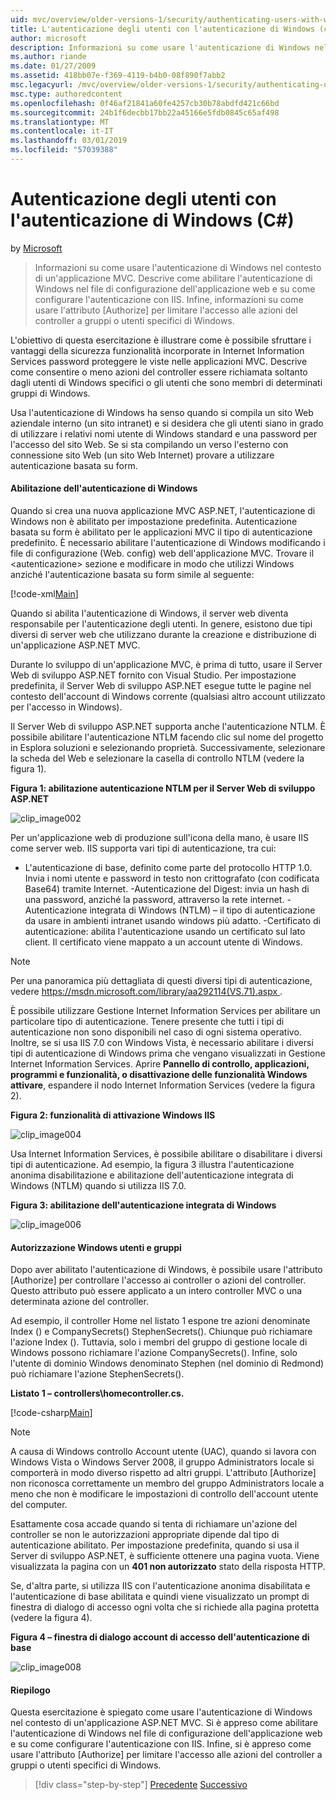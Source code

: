```yaml
---
uid: mvc/overview/older-versions-1/security/authenticating-users-with-windows-authentication-cs
title: L'autenticazione degli utenti con l'autenticazione di Windows (c#) | Microsoft Docs
author: microsoft
description: Informazioni su come usare l'autenticazione di Windows nel contesto di un'applicazione MVC. Descrive come abilitare l'autenticazione di Windows all'interno di co web dell'applicazione...
ms.author: riande
ms.date: 01/27/2009
ms.assetid: 418bb07e-f369-4119-b4b0-08f890f7abb2
msc.legacyurl: /mvc/overview/older-versions-1/security/authenticating-users-with-windows-authentication-cs
msc.type: authoredcontent
ms.openlocfilehash: 0f46af21841a60fe4257cb30b78abdfd421c66bd
ms.sourcegitcommit: 24b1f6decbb17bb22a45166e5fdb0845c65af498
ms.translationtype: MT
ms.contentlocale: it-IT
ms.lasthandoff: 03/01/2019
ms.locfileid: "57039388"
---
```

<a name="authenticating-users-with-windows-authentication-c"></a>Autenticazione degli utenti con l'autenticazione di Windows (C#)
====================
by [Microsoft](https://github.com/microsoft)

> Informazioni su come usare l'autenticazione di Windows nel contesto di un'applicazione MVC. Descrive come abilitare l'autenticazione di Windows nel file di configurazione dell'applicazione web e su come configurare l'autenticazione con IIS. Infine, informazioni su come usare l'attributo [Authorize] per limitare l'accesso alle azioni del controller a gruppi o utenti specifici di Windows.


L'obiettivo di questa esercitazione è illustrare come è possibile sfruttare i vantaggi della sicurezza funzionalità incorporate in Internet Information Services password proteggere le viste nelle applicazioni MVC. Descrive come consentire o meno azioni del controller essere richiamata soltanto dagli utenti di Windows specifici o gli utenti che sono membri di determinati gruppi di Windows.

Usa l'autenticazione di Windows ha senso quando si compila un sito Web aziendale interno (un sito intranet) e si desidera che gli utenti siano in grado di utilizzare i relativi nomi utente di Windows standard e una password per l'accesso del sito Web. Se si sta compilando un verso l'esterno con connessione sito Web (un sito Web Internet) provare a utilizzare autenticazione basata su form.

#### <a name="enabling-windows-authentication"></a>Abilitazione dell'autenticazione di Windows

Quando si crea una nuova applicazione MVC ASP.NET, l'autenticazione di Windows non è abilitato per impostazione predefinita. Autenticazione basata su form è abilitato per le applicazioni MVC il tipo di autenticazione predefinito. È necessario abilitare l'autenticazione di Windows modificando i file di configurazione (Web. config) web dell'applicazione MVC. Trovare il &lt;autenticazione&gt; sezione e modificare in modo che utilizzi Windows anziché l'autenticazione basata su form simile al seguente:

[!code-xml[Main](authenticating-users-with-windows-authentication-cs/samples/sample1.xml)]

Quando si abilita l'autenticazione di Windows, il server web diventa responsabile per l'autenticazione degli utenti. In genere, esistono due tipi diversi di server web che utilizzano durante la creazione e distribuzione di un'applicazione ASP.NET MVC.

Durante lo sviluppo di un'applicazione MVC, è prima di tutto, usare il Server Web di sviluppo ASP.NET fornito con Visual Studio. Per impostazione predefinita, il Server Web di sviluppo ASP.NET esegue tutte le pagine nel contesto dell'account di Windows corrente (qualsiasi altro account utilizzato per l'accesso in Windows).

Il Server Web di sviluppo ASP.NET supporta anche l'autenticazione NTLM. È possibile abilitare l'autenticazione NTLM facendo clic sul nome del progetto in Esplora soluzioni e selezionando proprietà. Successivamente, selezionare la scheda del Web e selezionare la casella di controllo NTLM (vedere la figura 1).

**Figura 1: abilitazione autenticazione NTLM per il Server Web di sviluppo ASP.NET**

![clip_image002](authenticating-users-with-windows-authentication-cs/_static/image1.jpg)

Per un'applicazione web di produzione sull'icona della mano, è usare IIS come server web. IIS supporta vari tipi di autenticazione, tra cui:

- L'autenticazione di base, definito come parte del protocollo HTTP 1.0. Invia i nomi utente e password in testo non crittografato (con codificata Base64) tramite Internet. -Autenticazione del Digest: invia un hash di una password, anziché la password, attraverso la rete internet. -Autenticazione integrata di Windows (NTLM) – il tipo di autenticazione da usare in ambienti intranet usando windows più adatto. -Certificato di autenticazione: abilita l'autenticazione usando un certificato sul lato client. Il certificato viene mappato a un account utente di Windows.

> [!NOTE] 
> 
> Per una panoramica più dettagliata di questi diversi tipi di autenticazione, vedere [ https://msdn.microsoft.com/library/aa292114(VS.71).aspx ](https://msdn.microsoft.com/library/aa292114(VS.71).aspx).


È possibile utilizzare Gestione Internet Information Services per abilitare un particolare tipo di autenticazione. Tenere presente che tutti i tipi di autenticazione non sono disponibili nel caso di ogni sistema operativo. Inoltre, se si usa IIS 7.0 con Windows Vista, è necessario abilitare i diversi tipi di autenticazione di Windows prima che vengano visualizzati in Gestione Internet Information Services. Aprire **Pannello di controllo, applicazioni, programmi e funzionalità, o disattivazione delle funzionalità Windows attivare**, espandere il nodo Internet Information Services (vedere la figura 2).

**Figura 2: funzionalità di attivazione Windows IIS**

![clip_image004](authenticating-users-with-windows-authentication-cs/_static/image2.jpg)

Usa Internet Information Services, è possibile abilitare o disabilitare i diversi tipi di autenticazione. Ad esempio, la figura 3 illustra l'autenticazione anonima disabilitazione e abilitazione dell'autenticazione integrata di Windows (NTLM) quando si utilizza IIS 7.0.

**Figura 3: abilitazione dell'autenticazione integrata di Windows**

![clip_image006](authenticating-users-with-windows-authentication-cs/_static/image3.jpg)

#### <a name="authorizing-windows-users-and-groups"></a>Autorizzazione Windows utenti e gruppi

Dopo aver abilitato l'autenticazione di Windows, è possibile usare l'attributo [Authorize] per controllare l'accesso ai controller o azioni del controller. Questo attributo può essere applicato a un intero controller MVC o una determinata azione del controller.

Ad esempio, il controller Home nel listato 1 espone tre azioni denominate Index () e CompanySecrets() StephenSecrets(). Chiunque può richiamare l'azione Index (). Tuttavia, solo i membri del gruppo di gestione locale di Windows possono richiamare l'azione CompanySecrets(). Infine, solo l'utente di dominio Windows denominato Stephen (nel dominio di Redmond) può richiamare l'azione StephenSecrets().

**Listato 1 – controllers\homecontroller.cs.**

[!code-csharp[Main](authenticating-users-with-windows-authentication-cs/samples/sample2.cs)]

> [!NOTE] 
> 
> A causa di Windows controllo Account utente (UAC), quando si lavora con Windows Vista o Windows Server 2008, il gruppo Administrators locale si comporterà in modo diverso rispetto ad altri gruppi. L'attributo [Authorize] non riconosca correttamente un membro del gruppo Administrators locale a meno che non è modificare le impostazioni di controllo dell'account utente del computer.


Esattamente cosa accade quando si tenta di richiamare un'azione del controller se non le autorizzazioni appropriate dipende dal tipo di autenticazione abilitato. Per impostazione predefinita, quando si usa il Server di sviluppo ASP.NET, è sufficiente ottenere una pagina vuota. Viene visualizzata la pagina con un **401 non autorizzato** stato della risposta HTTP.

Se, d'altra parte, si utilizza IIS con l'autenticazione anonima disabilitata e l'autenticazione di base abilitata e quindi viene visualizzato un prompt di finestra di dialogo di accesso ogni volta che si richiede alla pagina protetta (vedere la figura 4).

**Figura 4 – finestra di dialogo account di accesso dell'autenticazione di base**

![clip_image008](authenticating-users-with-windows-authentication-cs/_static/image4.jpg)

#### <a name="summary"></a>Riepilogo

Questa esercitazione è spiegato come usare l'autenticazione di Windows nel contesto di un'applicazione ASP.NET MVC. Si è appreso come abilitare l'autenticazione di Windows nel file di configurazione dell'applicazione web e su come configurare l'autenticazione con IIS. Infine, si è appreso come usare l'attributo [Authorize] per limitare l'accesso alle azioni del controller a gruppi o utenti specifici di Windows.

> [!div class="step-by-step"]
> [Precedente](authenticating-users-with-forms-authentication-cs.md)
> [Successivo](preventing-javascript-injection-attacks-cs.md)
